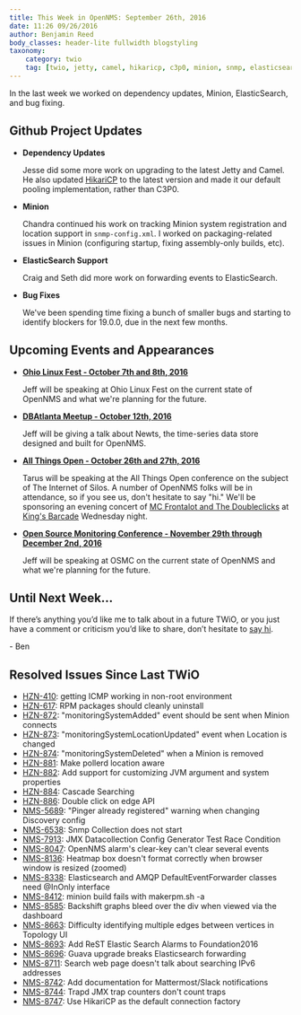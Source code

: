 ```yaml
---
title: This Week in OpenNMS: September 26th, 2016
date: 11:26 09/26/2016
author: Benjamin Reed
body_classes: header-lite fullwidth blogstyling
taxonomy:
    category: twio
    tag: [twio, jetty, camel, hikaricp, c3p0, minion, snmp, elasticsearch, bug fixes, ohio linux fest, dbatlanta, all things open, ato, mc frontalot, the doubleclicks, kings barcade, osmc]
---
```


In the last week we worked on dependency updates, Minion, ElasticSearch, and bug fixing.

<!-- git log --all --no-merges --since='2016-09-19 00:00:00' --until='2016-09-26 00:00:00' --format='%Cblue%ai %Cgreen%aN %Cred%d %Creset%s %Cblue(%H)'  | sort | less -R -->

Github Project Updates
----------------------

* __Dependency Updates__

  Jesse did some more work on upgrading to the latest Jetty and Camel.  He also updated [HikariCP](https://brettwooldridge.github.io/HikariCP/) to the latest version and made it our default pooling implementation, rather than C3P0.

* __Minion__

  Chandra continued his work on tracking Minion system registration and location support in `snmp-config.xml`.  I worked on packaging-related issues in Minion (configuring startup, fixing assembly-only builds, etc).

* __ElasticSearch Support__

  Craig and Seth did more work on forwarding events to ElasticSearch.

* __Bug Fixes__

  We've been spending time fixing a bunch of smaller bugs and starting to identify blockers for 19.0.0, due in the next few months.

Upcoming Events and Appearances
-------------------------------

* __[Ohio Linux Fest - October 7th and 8th, 2016](https://ohiolinux.org/)__

  Jeff will be speaking at Ohio Linux Fest on the current state of OpenNMS and what we're planning for the future.

* __[DBAtlanta Meetup - October 12th, 2016](https://www.meetup.com/DBAtlanta/events/233373942/)__

  Jeff will be giving a talk about Newts, the time-series data store designed and built for OpenNMS.

* __[All Things Open - October 26th and 27th, 2016](https://allthingsopen.org/)__

  Tarus will be speaking at the All Things Open conference on the subject of The Internet of Silos.  A number of OpenNMS folks will be in attendance, so if you see us, don't hesitate to say "hi."  We'll be sponsoring an evening concert of [MC Frontalot and The Doubleclicks](http://www.adventuresinoss.com/2016/07/05/mc-frontalot-and-the-doubleclicks-at-all-things-open/) at [King's Barcade](http://www.kingsbarcade.com/) Wednesday night.

* __[Open Source Monitoring Conference - November 29th through December 2nd, 2016](https://www.netways.de/en/events_trainings/osmc/overview/)__

  Jeff will be speaking at OSMC on the current state of OpenNMS and what we're planning for the future.

Until Next Week…
----------------

If there’s anything you’d like me to talk about in a future TWiO, or you just have a comment or criticism you’d like to share, don’t hesitate to [say hi](mailto:twio@opennms.org).

\- Ben

Resolved Issues Since Last TWiO
-------------------------------

* [HZN-410](https://issues.opennms.org/browse/HZN-410): getting ICMP working in non-root environment
* [HZN-617](https://issues.opennms.org/browse/HZN-617): RPM packages should cleanly uninstall
* [HZN-872](https://issues.opennms.org/browse/HZN-872): "monitoringSystemAdded" event should be sent when Minion connects
* [HZN-873](https://issues.opennms.org/browse/HZN-873): "monitoringSystemLocationUpdated" event when Location is changed
* [HZN-874](https://issues.opennms.org/browse/HZN-874): "monitoringSystemDeleted" when a Minion is removed
* [HZN-881](https://issues.opennms.org/browse/HZN-881): Make pollerd location aware
* [HZN-882](https://issues.opennms.org/browse/HZN-882): Add support for customizing JVM argument and system properties
* [HZN-884](https://issues.opennms.org/browse/HZN-884): Cascade Searching
* [HZN-886](https://issues.opennms.org/browse/HZN-886): Double click on edge API
* [NMS-5689](https://issues.opennms.org/browse/NMS-5689): "Pinger already registered" warning when changing Discovery config
* [NMS-6538](https://issues.opennms.org/browse/NMS-6538): Snmp Collection does not start
* [NMS-7913](https://issues.opennms.org/browse/NMS-7913): JMX Datacollection Config Generator Test Race Condition
* [NMS-8047](https://issues.opennms.org/browse/NMS-8047): OpenNMS alarm's clear-key can't clear several events
* [NMS-8136](https://issues.opennms.org/browse/NMS-8136): Heatmap box doesn't format correctly when browser window is resized (zoomed)
* [NMS-8338](https://issues.opennms.org/browse/NMS-8338): Elasticsearch and AMQP DefaultEventForwarder classes need @InOnly interface
* [NMS-8412](https://issues.opennms.org/browse/NMS-8412): minion build fails with makerpm.sh -a
* [NMS-8585](https://issues.opennms.org/browse/NMS-8585): Backshift graphs bleed over the div when viewed via the dashboard
* [NMS-8663](https://issues.opennms.org/browse/NMS-8663): Difficulty identifying multiple edges between vertices in Topology UI
* [NMS-8693](https://issues.opennms.org/browse/NMS-8693): Add ReST Elastic Search Alarms to Foundation2016
* [NMS-8696](https://issues.opennms.org/browse/NMS-8696): Guava upgrade breaks Elasticsearch forwarding
* [NMS-8711](https://issues.opennms.org/browse/NMS-8711): Search web page doesn't talk about searching IPv6 addresses
* [NMS-8742](https://issues.opennms.org/browse/NMS-8742): Add documentation for Mattermost/Slack notifications
* [NMS-8744](https://issues.opennms.org/browse/NMS-8744): Trapd JMX trap counters don't count traps
* [NMS-8747](https://issues.opennms.org/browse/NMS-8747): Use HikariCP as the default connection factory

<!--
  https://github.com/OpenNMS/twio-fodder/blob/master/scripts/twio-issues-list.pl
-->
